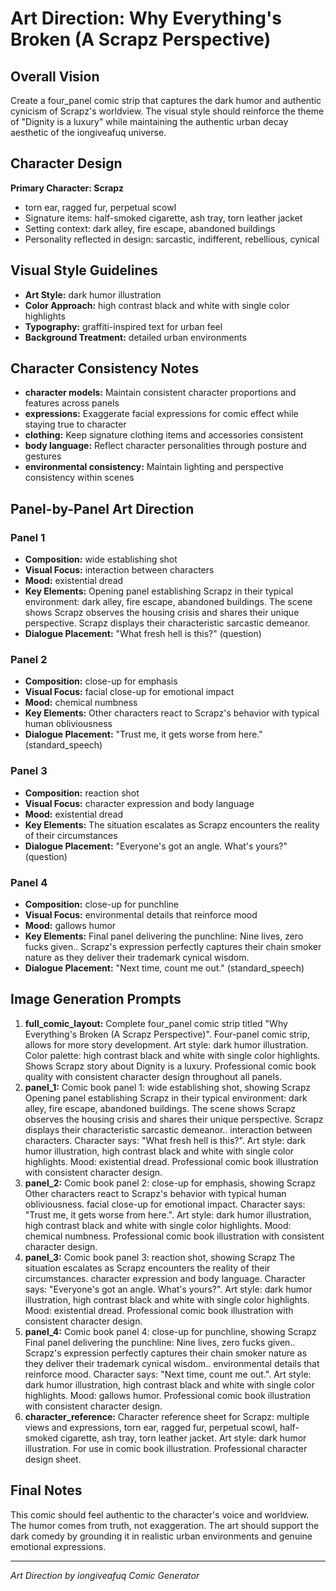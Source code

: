 # Art Direction: Why Everything's Broken (A Scrapz Perspective)

## Overall Vision
Create a four_panel comic strip that captures the dark humor and authentic cynicism of Scrapz's worldview. The visual style should reinforce the theme of "Dignity is a luxury" while maintaining the authentic urban decay aesthetic of the iongiveafuq universe.

## Character Design
**Primary Character: Scrapz**
- torn ear, ragged fur, perpetual scowl
- Signature items: half-smoked cigarette, ash tray, torn leather jacket
- Setting context: dark alley, fire escape, abandoned buildings
- Personality reflected in design: sarcastic, indifferent, rebellious, cynical

## Visual Style Guidelines
- **Art Style:** dark humor illustration
- **Color Approach:** high contrast black and white with single color highlights
- **Typography:** graffiti-inspired text for urban feel
- **Background Treatment:** detailed urban environments

## Character Consistency Notes
- **character models:** Maintain consistent character proportions and features across panels
- **expressions:** Exaggerate facial expressions for comic effect while staying true to character
- **clothing:** Keep signature clothing items and accessories consistent
- **body language:** Reflect character personalities through posture and gestures
- **environmental consistency:** Maintain lighting and perspective consistency within scenes

## Panel-by-Panel Art Direction

### Panel 1
- **Composition:** wide establishing shot
- **Visual Focus:** interaction between characters
- **Mood:** existential dread
- **Key Elements:** Opening panel establishing Scrapz in their typical environment: dark alley, fire escape, abandoned buildings. The scene shows Scrapz observes the housing crisis and shares their unique perspective. Scrapz displays their characteristic sarcastic demeanor.
- **Dialogue Placement:** "What fresh hell is this?" (question)

### Panel 2
- **Composition:** close-up for emphasis
- **Visual Focus:** facial close-up for emotional impact
- **Mood:** chemical numbness
- **Key Elements:** Other characters react to Scrapz's behavior with typical human obliviousness
- **Dialogue Placement:** "Trust me, it gets worse from here." (standard_speech)

### Panel 3
- **Composition:** reaction shot
- **Visual Focus:** character expression and body language
- **Mood:** existential dread
- **Key Elements:** The situation escalates as Scrapz encounters the reality of their circumstances
- **Dialogue Placement:** "Everyone's got an angle. What's yours?" (question)

### Panel 4
- **Composition:** close-up for punchline
- **Visual Focus:** environmental details that reinforce mood
- **Mood:** gallows humor
- **Key Elements:** Final panel delivering the punchline: Nine lives, zero fucks given.. Scrapz's expression perfectly captures their chain smoker nature as they deliver their trademark cynical wisdom.
- **Dialogue Placement:** "Next time, count me out." (standard_speech)


## Image Generation Prompts

1. **full_comic_layout:** Complete four_panel comic strip titled "Why Everything's Broken (A Scrapz Perspective)". Four-panel comic strip, allows for more story development. Art style: dark humor illustration. Color palette: high contrast black and white with single color highlights. Shows Scrapz story about Dignity is a luxury. Professional comic book quality with consistent character design throughout all panels.
2. **panel_1:** Comic book panel 1: wide establishing shot, showing Scrapz Opening panel establishing Scrapz in their typical environment: dark alley, fire escape, abandoned buildings. The scene shows Scrapz observes the housing crisis and shares their unique perspective. Scrapz displays their characteristic sarcastic demeanor.. interaction between characters. Character says: "What fresh hell is this?". Art style: dark humor illustration, high contrast black and white with single color highlights. Mood: existential dread. Professional comic book illustration with consistent character design.
3. **panel_2:** Comic book panel 2: close-up for emphasis, showing Scrapz Other characters react to Scrapz's behavior with typical human obliviousness. facial close-up for emotional impact. Character says: "Trust me, it gets worse from here.". Art style: dark humor illustration, high contrast black and white with single color highlights. Mood: chemical numbness. Professional comic book illustration with consistent character design.
4. **panel_3:** Comic book panel 3: reaction shot, showing Scrapz The situation escalates as Scrapz encounters the reality of their circumstances. character expression and body language. Character says: "Everyone's got an angle. What's yours?". Art style: dark humor illustration, high contrast black and white with single color highlights. Mood: existential dread. Professional comic book illustration with consistent character design.
5. **panel_4:** Comic book panel 4: close-up for punchline, showing Scrapz Final panel delivering the punchline: Nine lives, zero fucks given.. Scrapz's expression perfectly captures their chain smoker nature as they deliver their trademark cynical wisdom.. environmental details that reinforce mood. Character says: "Next time, count me out.". Art style: dark humor illustration, high contrast black and white with single color highlights. Mood: gallows humor. Professional comic book illustration with consistent character design.
6. **character_reference:** Character reference sheet for Scrapz: multiple views and expressions, torn ear, ragged fur, perpetual scowl, half-smoked cigarette, ash tray, torn leather jacket. Art style: dark humor illustration. For use in comic book illustration. Professional character design sheet.

## Final Notes
This comic should feel authentic to the character's voice and worldview. The humor comes from truth, not exaggeration. The art should support the dark comedy by grounding it in realistic urban environments and genuine emotional expressions.

---
*Art Direction by iongiveafuq Comic Generator*
